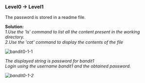 ### Level0 -> Level1

The password is stored in a readme file.

<b>Solution:</b></br>
<i>1.Use the 'ls' command to list all the content present in the working directory.</i><br/>
<i>2.Use the 'cat' command to display the contents of the file</i></br>

![bandit0-1-1](https://user-images.githubusercontent.com/88927842/178049133-b71639c2-f064-438b-ba7e-a690e7010f46.png)



<i>The displayed string is password for bandit1<br/>
Login using the username bandit1 and the obtained password.

![bandit0-1-2](https://user-images.githubusercontent.com/88927842/178049158-ee83d045-f7c8-4022-a772-8c961d966d66.png)




